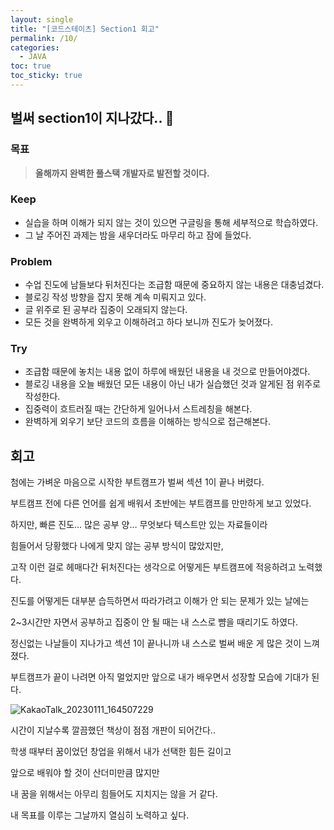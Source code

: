 ```yaml
---
layout: single
title: "[코드스테이츠] Section1 회고"
permalink: /10/
categories:
  - JAVA
toc: true
toc_sticky: true
---
```


## 벌써 section1이 지나갔다.. 🤣

### 목표

> **올해까지 완벽한 풀스택 개발자로 발전할 것이다.**
> 

### Keep

- 실습을 하며 이해가 되지 않는 것이 있으면 구글링을 통해 세부적으로 학습하였다.
- 그 날 주어진 과제는 밤을 새우더라도 마무리 하고 잠에 들었다.

### Problem

- 수업 진도에 남들보다 뒤처진다는 조급함 때문에 중요하지 않는 내용은 대충넘겼다.
- 블로깅 작성 방향을 잡지 못해 계속 미뤄지고 있다.
- 글 위주로 된 공부라 집중이 오래되지 않는다.
- 모든 것을 완벽하게 외우고 이해하려고 하다 보니까 진도가 늦어졌다.

### Try

- 조급함 때문에 놓치는 내용 없이 하루에 배웠던 내용을 내 것으로 만들어야겠다.
- 블로깅 내용을 오늘 배웠던 모든 내용이 아닌 내가 실습했던 것과 알게된 점 위주로 작성한다.
- 집중력이 흐트러질 때는 간단하게 일어나서 스트레칭을 해본다.
- 완벽하게 외우기 보단 코드의 흐름을 이해하는 방식으로 접근해본다.

## 회고

첨에는 가벼운 마음으로 시작한 부트캠프가 벌써 섹션 1이 끝나 버렸다.

부트캠프 전에 다른 언어를 쉽게 배워서 초반에는 부트캠프를 만만하게 보고 있었다.

하지만, 빠른 진도… 많은 공부 양… 무엇보다 텍스트만 있는 자료들이라

힘들어서 당황했다 나에게 맞지 않는 공부 방식이 많았지만,

고작 이런 걸로 헤매다간 뒤처진다는 생각으로 어떻게든 부트캠프에 적응하려고 노력했다.

진도를 어떻게든 대부분 습득하면서 따라가려고 이해가 안 되는 문제가 있는 날에는

2~3시간만 자면서 공부하고 집중이 안 될 때는 내 스스로 뺨을 때리기도 하였다.

정신없는 나날들이 지나가고 섹션 1이 끝나니까 내 스스로 벌써 배운 게 많은 것이 느껴졌다.

부트캠프가 끝이 나려면 아직 멀었지만 앞으로 내가 배우면서 성장할 모습에 기대가 된다.


![KakaoTalk_20230111_164507229](https://user-images.githubusercontent.com/77485397/211748783-901398ed-7444-41d8-8097-9367b81ad1df.jpg)

시간이 지날수록 깔끔했던 책상이 점점 개판이 되어간다..

학생 때부터 꿈이었던 창업을 위해서 내가 선택한 힘든 길이고

앞으로 배워야 할 것이 산더미만큼 많지만

내 꿈을 위해서는 아무리 힘들어도 지치지는 않을 거 같다.

내 목표를 이루는 그날까지 열심히 노력하고 싶다.
